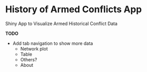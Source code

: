 History of Armed Conflicts App
==================

Shiny App to Visualize Armed Historical Conflict Data

**TODO**

* Add tab navigation to show more data
    * Network plot
    * Table
    * Others?
    * About
